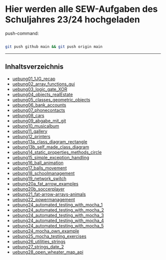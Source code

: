 # Hier werden alle SEW-Aufgaben des Schuljahres 23/24 hochgeladen

push-command:

```bash

git push github main && git push origin main

```

---

## Inhaltsverzeichnis

- [uebung01_1JG_recap](uebung01_1JG_recap)
- [uebung02_array_functions_gui](uebung02_array_functions_gui)
- [uebung03_logic_gate_XOR](uebung03_logic_gate_XOR)
- [uebung04_objects_realEstate](uebung04_objects_realEstate)
- [uebung05_classes_geometric_objects](uebung05_classes_geometric_objects)
- [uebung06_bank_accounts](uebung06_bank_accounts)
- [uebung07_phonecontacts](uebung07_phonecontacts)
- [uebung08_cars](uebung08_cars)
- [uebung09_abgabe_mit_git](uebung09_abgabe_mit_git)
- [uebung10_musicalbum](uebung10_musicalbum)
- [uebung11_gallery](uebung11_gallery)
- [uebung12_printers](uebung12_printers)
- [uebung13a_class_diagram_rectangle](uebung13a_class_diagram_rectangle)
- [uebung13b_self_made_class_diagram](uebung13b_self_made_class_diagram)
- [uebung14_static_properties_methods_circle](uebung14_static_properties_methods_circle)
- [uebung15_simple_exception_handling](uebung15_simple_exception_handling)
- [uebung16_ball_animation](uebung16_ball_animation)
- [uebung17_balls_movement](uebung17_balls_movement)
- [uebung18_schoolmanagement](uebung18_schoolmanagement)
- [uebung19_network_switch](uebung19_network_switch)
- [uebung20a_fat_arrow_examples](uebung20a_fat_arrow_examples)
- [uebung20b_soccerplayer](uebung20b_soccerplayer)
- [uebung21_fat-arrow-arrays-animals](uebung21_fat-arrow-arrays-animals)
- [uebung22_powermanagement](uebung22_powermanagement)
- [uebung24_automated_testing_with_mocha_1](uebung24_automated_testing_with_mocha_1)
- [uebung24_automated_testing_with_mocha_2](uebung24_automated_testing_with_mocha_2)
- [uebung24_automated_testing_with_mocha_3](uebung24_automated_testing_with_mocha_3)
- [uebung24_automated_testing_with_mocha_4](uebung24_automated_testing_with_mocha_4)
- [uebung24_automated_testing_with_mocha_5](uebung24_automated_testing_with_mocha_5)
- [uebung24_mocha_own_example](uebung24_mocha_own_example)
- [uebung25_mocha_testing_exercises](uebung25_mocha_testing_exercises)
- [uebung26_utilities_strings](uebung26_utilities_strings)
- [uebung27_strings_date_2](uebung27_strings_date_2)
- [uebung28_open_wheater_map_api](uebung28_open_wheater_map_api)
